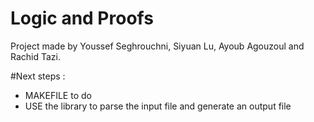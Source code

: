 # Logic and Proofs

Project made by Youssef Seghrouchni, Siyuan Lu, Ayoub Agouzoul and Rachid Tazi.

#Next steps : 
- MAKEFILE to do
- USE the library <fstream> to parse the input file and generate an output file
